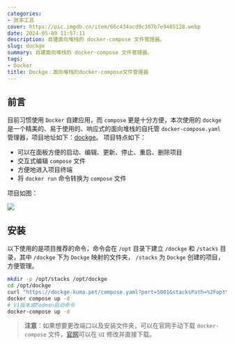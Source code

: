 ```yaml
---
categories: 
- 效率工具
cover: https://pic.imgdb.cn/item/66c434acd9c307b7e9485128.webp
date: 2024-05-09 11:57:11
description: 自建面向堆栈的 docker-compose 文件管理器。
slug: dockge
summary: 自建面向堆栈的 docker-compose 文件管理器。
tags:
- Docker
title: Dockge：面向堆栈的docker-compose文件管理器
---
```

## 前言

目前习惯使用 `Docker` 自建应用，而 `compose` 更是十分方便，本次使用的 `dockge` 是一个精美的、易于使用的、响应式的面向堆栈的自托管 `docker-compose.yaml` 管理器，项目地址如下：[dockge](https://github.com/louislam/dockge)。
项目特点如下：
- 可以在面板方便的启动、编辑、更新、停止、重启、删除项目
- 交互式编辑 `compose` 文件
- 方便地进入项目终端
- 将 `docker run` 命令转换为 `compose` 文件

项目如图：

![](https://dockge.kuma.pet/screenshot.png)

## 安装

以下使用的是项目推荐的命令，命令会在 `/opt` 目录下建立 `/dockge` 和 `/stacks` 目录，其中 `/dockge` 下为 `Dockge` 映射的文件夹， `/stacks` 为 `Dockge` 创建的项目，方便管理。

```bash
mkdir -p /opt/stacks /opt/dockge
cd /opt/dockge
curl "https://dockge.kuma.pet/compose.yaml?port=5001&stacksPath=%2Fopt%2Fstacks" --output compose.yaml
docker compose up -d
# V1版本或Podman启动命令
docker-compose up -d
```

> **注意**：如果想要更改端口以及安装文件夹，可以在官网手动下载 `docker-compose` 文件，[官网](https://dockge.kuma.pet/)可以在 `UI` 修改并直接下载。

